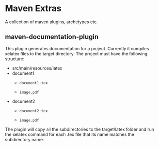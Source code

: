  Maven Extras
============
A collection of maven plugins, archetypes etc.

maven-documentation-plugin
------------------------------
This plugin generates documentation for a project. 
Currently it compiles xelatex files to the target directory.
The project must have the following structure:

*	src/main/resources/latex
  *	document1
      *		document1.tex
      *		image.pdf
  *	document2
      *		document2.tex
      *		image.pdf

The plugin will copy all the subdirectories to the target/latex folder and run the xelatex 
command for each .tex file that its name matches the subdirectory name.
